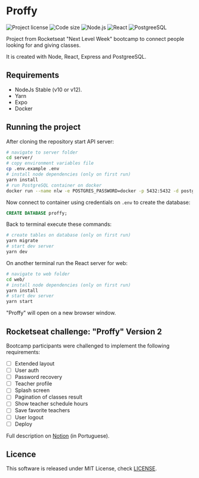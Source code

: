 # Proffy

![Project license](https://img.shields.io/github/license/pedrosancao/nlw-proffy)
![Code size](https://img.shields.io/github/languages/code-size/pedrosancao/nlw-proffy)
![Node.js](https://img.shields.io/badge/Node.js-server-default?logo=node.js&logoColor=fff&color=339933)
![React](https://img.shields.io/badge/React-frontend-blue?logo=react&logoColor=fff)
![PostgreeSQL](https://img.shields.io/badge/PostgreeSQL-database-default?logo=PostgreSQL&logoColor=fff&color=336791)

Project from Rocketseat "Next Level Week" bootcamp to connect people
looking for and giving classes.

It is created with Node, React, Express and PostgreeSQL.

## Requirements

- NodeJs Stable (v10 or v12).
- Yarn
- Expo
- Docker

## Running the project

After cloning the repository start API server:

```bash
# navigate to server folder
cd server/
# copy environment variables file
cp .env.example .env
# install node dependencies (only on first run)
yarn install
# run PostgreSQL container on docker
docker run --name nlw -e POSTGRES_PASSWORD=docker -p 5432:5432 -d postgres
```

Now connect to container using credentials on `.env` to create the database:

```sql
CREATE DATABASE proffy;
```

Back to terminal execute these commands:

```bash
# create tables on database (only on first run)
yarn migrate
# start dev server
yarn dev
```

On another terminal run the React server for web:

```bash
# navigate to web folder
cd web/
# install node dependencies (only on first run)
yarn install
# start dev server
yarn start
```

"Proffy" will open on a new browser window.

## Rocketseat challenge: "Proffy" Version 2 

Bootcamp participants were challenged to implement the following requirements:

- [ ] Extended layout
- [ ] User auth
- [ ] Password recovery
- [ ] Teacher profile
- [ ] Splash screen
- [ ] Pagination of classes result
- [ ] Show teacher schedule hours
- [ ] Save favorite teachers
- [ ] User logout
- [ ] Deploy

Full description on [Notion][proffy-v2] (in Portuguese).

## Licence

This software is released under MIT License, check [LICENSE](./LICENSE).

[proffy-v2]: https://www.notion.so/Vers-o-2-0-Proffy-eefca1b981694cd0a895613bc6235970
